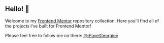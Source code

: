 ## Hello! 👋

Welcome to my [Frontend Mentor](https://www.frontendmentor.io/) repository collection. Here you'll find all of the projects I've built for Frontend Mentor!

Please feel free to follow me on there: [@iPavelGeorgiev](https://www.frontendmentor.io/profile/iPavelGeorgiev)